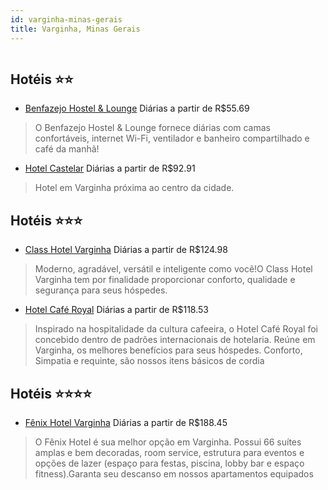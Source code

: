 ```yaml
---
id: varginha-minas-gerais
title: Varginha, Minas Gerais
---
```


<center><img src="http://media.omnibees.com/Images/7181/Property/359643.jpg" alt="" /></center>


## Hotéis ⭐️⭐️

-    [Benfazejo Hostel & Lounge](https://www.hurb.com/aud/https://www.hurb.com/hoteis/varginha/benfazejo-hostel-lounge-12907?cmp=18055) Diárias a partir de R$55.69
   > O Benfazejo Hostel & Lounge fornece diárias com camas confortáveis, internet Wi-Fi, ventilador e banheiro compartilhado e café da manhã!
-    [Hotel Castelar](https://www.hurb.com/aud/https://www.hurb.com/hoteis/varginha/castelar-novo-hotel-3052?cmp=18055) Diárias a partir de R$92.91
   > Hotel em Varginha próxima ao centro da cidade.

## Hotéis ⭐️⭐️⭐️

-    [Class Hotel Varginha](https://www.hurb.com/aud/https://www.hurb.com/hoteis/varginha/class-hotel-varginha-OMN-7181?cmp=18055) Diárias a partir de R$124.98
   > Moderno, agradável, versátil e inteligente como você!O Class Hotel Varginha tem por finalidade proporcionar conforto, qualidade e segurança para seus hóspedes.
-    [Hotel Café Royal](https://www.hurb.com/aud/https://www.hurb.com/hoteis/varginha/hotel-cafe-royal-OMN-6328?cmp=18055) Diárias a partir de R$118.53
   > Inspirado na hospitalidade da cultura cafeeira, o Hotel Café Royal foi concebido dentro de padrões internacionais de hotelaria. Reúne em Varginha, os melhores benefícios para seus hóspedes. Conforto, Simpatia e requinte, são nossos itens básicos de cordia

## Hotéis ⭐️⭐️⭐️⭐️

-    [Fênix Hotel Varginha](https://www.hurb.com/aud/https://www.hurb.com/hoteis/varginha/fenix-hotel-varginha-OMN-6560?cmp=18055) Diárias a partir de R$188.45
   > O Fênix Hotel é sua melhor opção em Varginha. Possui 66 suítes amplas e bem decoradas, room service, estrutura para eventos e opções de lazer (espaço para festas, piscina, lobby bar e espaço fitness).Garanta seu descanso em nossos apartamentos equipados
